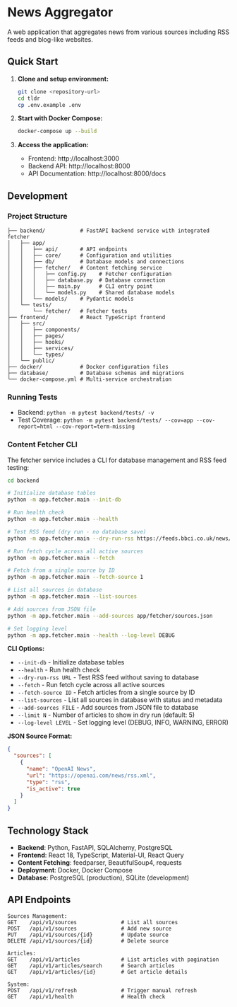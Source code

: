 # News Aggregator

A web application that aggregates news from various sources including RSS feeds and blog-like websites.

## Quick Start

1. **Clone and setup environment:**
   ```bash
   git clone <repository-url>
   cd tldr
   cp .env.example .env
   ```

2. **Start with Docker Compose:**
   ```bash
   docker-compose up --build
   ```

3. **Access the application:**
   - Frontend: http://localhost:3000
   - Backend API: http://localhost:8000
   - API Documentation: http://localhost:8000/docs

## Development

### Project Structure

```
├── backend/           # FastAPI backend service with integrated fetcher
│   ├── app/
│   │   ├── api/       # API endpoints
│   │   ├── core/      # Configuration and utilities
│   │   ├── db/        # Database models and connections
│   │   ├── fetcher/   # Content fetching service
│   │   │   ├── config.py    # Fetcher configuration
│   │   │   ├── database.py  # Database connection
│   │   │   ├── main.py      # CLI entry point
│   │   │   └── models.py    # Shared database models
│   │   └── models/    # Pydantic models
│   └── tests/
│       └── fetcher/   # Fetcher tests
├── frontend/          # React TypeScript frontend
│   ├── src/
│   │   ├── components/
│   │   ├── pages/
│   │   ├── hooks/
│   │   ├── services/
│   │   └── types/
│   └── public/
├── docker/            # Docker configuration files
├── database/          # Database schemas and migrations
└── docker-compose.yml # Multi-service orchestration
```

### Running Tests

* Backend: `python -m pytest backend/tests/ -v`
* Test Coverage: `python -m pytest backend/tests/ --cov=app --cov-report=html --cov-report=term-missing`

### Content Fetcher CLI

The fetcher service includes a CLI for database management and RSS feed testing:

```bash
cd backend

# Initialize database tables
python -m app.fetcher.main --init-db

# Run health check
python -m app.fetcher.main --health

# Test RSS feed (dry run - no database save)
python -m app.fetcher.main --dry-run-rss https://feeds.bbci.co.uk/news/rss.xml --limit 5

# Run fetch cycle across all active sources
python -m app.fetcher.main --fetch

# Fetch from a single source by ID
python -m app.fetcher.main --fetch-source 1

# List all sources in database
python -m app.fetcher.main --list-sources

# Add sources from JSON file
python -m app.fetcher.main --add-sources app/fetcher/sources.json

# Set logging level
python -m app.fetcher.main --health --log-level DEBUG
```

**CLI Options:**
- `--init-db` - Initialize database tables
- `--health` - Run health check
- `--dry-run-rss URL` - Test RSS feed without saving to database
- `--fetch` - Run fetch cycle across all active sources
- `--fetch-source ID` - Fetch articles from a single source by ID
- `--list-sources` - List all sources in database with status and metadata
- `--add-sources FILE` - Add sources from JSON file to database
- `--limit N` - Number of articles to show in dry run (default: 5)
- `--log-level LEVEL` - Set logging level (DEBUG, INFO, WARNING, ERROR)

**JSON Source Format:**
```json
{
  "sources": [
    {
      "name": "OpenAI News",
      "url": "https://openai.com/news/rss.xml",
      "type": "rss",
      "is_active": true
    }
  ]
}
```

## Technology Stack

- **Backend**: Python, FastAPI, SQLAlchemy, PostgreSQL
- **Frontend**: React 18, TypeScript, Material-UI, React Query
- **Content Fetching**: feedparser, BeautifulSoup4, requests
- **Deployment**: Docker, Docker Compose
- **Database**: PostgreSQL (production), SQLite (development)

## API Endpoints

```
Sources Management:
GET    /api/v1/sources              # List all sources
POST   /api/v1/sources              # Add new source
PUT    /api/v1/sources/{id}         # Update source
DELETE /api/v1/sources/{id}         # Delete source

Articles:
GET    /api/v1/articles             # List articles with pagination
GET    /api/v1/articles/search      # Search articles
GET    /api/v1/articles/{id}        # Get article details

System:
POST   /api/v1/refresh              # Trigger manual refresh
GET    /api/v1/health               # Health check
```